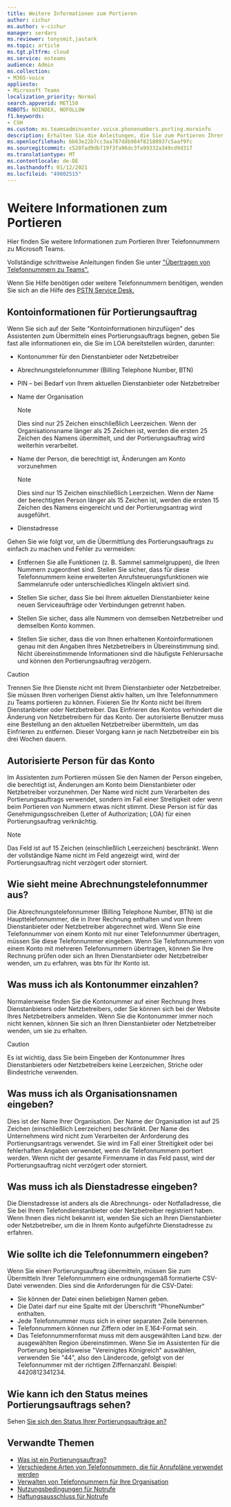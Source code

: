 ```yaml
---
title: Weitere Informationen zum Portieren
author: cichur
ms.author: v-cichur
manager: serdars
ms.reviewer: tonysmit,jastark
ms.topic: article
ms.tgt.pltfrm: cloud
ms.service: msteams
audience: Admin
ms.collection:
- M365-voice
appliesto:
- Microsoft Teams
localization_priority: Normal
search.appverid: MET150
ROBOTS: NOINDEX, NOFOLLOW
f1.keywords:
- CSH
ms.custom: ms.teamsadmincenter.voice.phonenumbers.porting.moreinfo
description: Erhalten Sie die Anleitungen, die Sie zum Portieren Ihrer Telefonnummern zu Microsoft Teams benötigen.
ms.openlocfilehash: bb63e22b7cc3aa787ddb984f82180937c5aaf9fc
ms.sourcegitcommit: c528fad9db719f3fa96dc3fa99332a349cd9d317
ms.translationtype: MT
ms.contentlocale: de-DE
ms.lasthandoff: 01/12/2021
ms.locfileid: "49802515"
---
```

# <a name="more-information-about-porting"></a>Weitere Informationen zum Portieren

Hier finden Sie weitere Informationen zum Portieren Ihrer Telefonnummern zu Microsoft Teams.

Vollständige schrittweise Anleitungen finden Sie unter ["Übertragen von Telefonnummern zu Teams".](transfer-phone-numbers-to-teams.md)

Wenn Sie Hilfe benötigen oder weitere Telefonnummern benötigen, wenden Sie sich an die Hilfe des [PSTN Service Desk.](../manage-phone-numbers-for-your-organization/contact-pstn-service-desk.md)

## <a name="port-order-account-information"></a>Kontoinformationen für Portierungsauftrag

Wenn Sie sich  auf der Seite "Kontoinformationen hinzufügen" des Assistenten zum Übermitteln eines Portierungsauftrags begnen, geben Sie fast alle informationen ein, die Sie im LOA bereitstellen würden, darunter:
  
- Kontonummer für den Dienstanbieter oder Netzbetreiber
    
- Abrechnungstelefonnummer (Billing Telephone Number, BTN)
    
- PIN – bei Bedarf von Ihrem aktuellen Dienstanbieter oder Netzbetreiber
    
- Name der Organisation
    
    > [!NOTE]
    > Dies sind nur 25 Zeichen einschließlich Leerzeichen. Wenn der Organisationsname länger als 25 Zeichen ist, werden die ersten 25 Zeichen des Namens übermittelt, und der Portierungsauftrag wird weiterhin verarbeitet.
  
- Name der Person, die berechtigt ist, Änderungen am Konto vorzunehmen
    
    > [!NOTE]
    > Dies sind nur 15 Zeichen einschließlich Leerzeichen. Wenn der Name der berechtigten Person länger als 15 Zeichen ist, werden die ersten 15 Zeichen des Namens eingereicht und der Portierungsantrag wird ausgeführt. 
  
- Dienstadresse
  
Gehen Sie wie folgt vor, um die Übermittlung des Portierungsauftrags zu einfach zu machen und Fehler zu vermeiden:
  
- Entfernen Sie alle Funktionen (z. B. Sammel sammelgruppen), die Ihren Nummern zugeordnet sind. Stellen Sie sicher, dass für diese Telefonnummern keine erweiterten Anrufsteuerungsfunktionen wie Sammelanrufe oder unterschiedliches Klingeln aktiviert sind.
    
- Stellen Sie sicher, dass Sie bei Ihrem aktuellen Dienstanbieter keine neuen Serviceaufträge oder Verbindungen getrennt haben.
    
- Stellen Sie sicher, dass alle Nummern von demselben Netzbetreiber und demselben Konto kommen.
    
- Stellen Sie sicher, dass die von Ihnen erhaltenen Kontoinformationen genau mit den Angaben Ihres Netzbetreibers in Übereinstimmung sind. Nicht übereinstimmende Informationen sind die häufigste Fehlerursache und können den Portierungsauftrag verzögern.
    
> [!CAUTION]
> Trennen Sie Ihre Dienste nicht mit Ihrem Dienstanbieter oder Netzbetreiber. Sie müssen Ihren vorherigen Dienst aktiv halten, um Ihre Telefonnummern zu Teams portieren zu können. Fixieren Sie Ihr Konto nicht bei Ihrem Dienstanbieter oder Netzbetreiber. Das Einfrieren des Kontos verhindert die Änderung von Netzbetreibern für das Konto. Der autorisierte Benutzer muss eine Bestellung an den aktuellen Netzbetreiber übermitteln, um das Einfrieren zu entfernen. Dieser Vorgang kann je nach Netzbetreiber ein bis drei Wochen dauern.

## <a name="authorized-person-on-the-account"></a>Autorisierte Person für das Konto

Im Assistenten zum Portieren müssen Sie den Namen der Person eingeben, die berechtigt ist, Änderungen am Konto beim Dienstanbieter oder Netzbetreiber vorzunehmen. Der Name wird nicht zum Verarbeiten des Portierungsauftrags verwendet, sondern im Fall einer Streitigkeit oder wenn beim Portieren von Nummern etwas nicht stimmt. Diese Person ist für das Genehmigungsschreiben (Letter of Authorization; LOA) für einen Portierungsauftrag verknächtig.
  
> [!NOTE]
> Das Feld ist auf 15 Zeichen (einschließlich Leerzeichen) beschränkt. Wenn der vollständige Name nicht im Feld angezeigt wird, wird der Portierungsauftrag nicht verzögert oder storniert.
  
## <a name="whats-my-billing-telephone-number"></a>Wie sieht meine Abrechnungstelefonnummer aus?

Die Abrechnungstelefonnummer (Billing Telephone Number, BTN) ist die Haupttelefonnummer, die in Ihrer Rechnung enthalten und von Ihrem Dienstanbieter oder Netzbetreiber abgerechnet wird. Wenn Sie eine Telefonnummer von einem Konto mit nur einer Telefonnummer übertragen, müssen Sie diese Telefonnummer eingeben. Wenn Sie Telefonnummern von einem Konto mit mehreren Telefonnummern übertragen, können Sie Ihre Rechnung prüfen oder sich an Ihren Dienstanbieter oder Netzbetreiber wenden, um zu erfahren, was btn für Ihr Konto ist.

## <a name="what-should-i-put-in-for-the-account-number"></a>Was muss ich als Kontonummer einzahlen?

Normalerweise finden Sie die Kontonummer auf einer Rechnung Ihres Dienstanbieters oder Netzbetreibers, oder Sie können sich bei der Website Ihres Netzbetreibers anmelden. Wenn Sie die Kontonummer immer noch nicht kennen, können Sie sich an Ihren Dienstanbieter oder Netzbetreiber wenden, um sie zu erhalten.
  
> [!CAUTION]
>  Es ist wichtig, dass Sie beim Eingeben der Kontonummer Ihres Dienstanbieters oder Netzbetreibers keine Leerzeichen, Striche oder Bindestriche verwenden.

## <a name="what-should-i-put-in-for-the-organization-name"></a>Was muss ich als Organisationsnamen eingeben?

Dies ist der Name Ihrer Organisation. Der Name der Organisation ist auf 25 Zeichen (einschließlich Leerzeichen) beschränkt. Der Name des Unternehmens wird nicht zum Verarbeiten der Anforderung des Portierungsantrags verwendet. Sie wird im Fall einer Streitigkeit oder bei fehlerhaften Angaben verwendet, wenn die Telefonnummern portiert werden. Wenn nicht der gesamte Firmenname in das Feld passt, wird der Portierungsauftrag nicht verzögert oder storniert.
  
## <a name="what-should-i-put-in-for-the-service-address"></a>Was muss ich als Dienstadresse eingeben?

Die Dienstadresse ist anders als die Abrechnungs- oder Notfalladresse, die Sie bei Ihrem Telefondienstanbieter oder Netzbetreiber registriert haben. Wenn Ihnen dies nicht bekannt ist, wenden Sie sich an Ihren Dienstanbieter oder Netzbetreiber, um die in Ihrem Konto aufgeführte Dienstadresse zu erfahren.

## <a name="how-should-i-enter-the-phone-numbers"></a>Wie sollte ich die Telefonnummern eingeben?
<a name="bkadding"> </a>

Wenn Sie einen Portierungsauftrag übermitteln, müssen Sie zum Übermitteln Ihrer Telefonnummern eine ordnungsgemäß formatierte CSV-Datei verwenden. Dies sind die Anforderungen für die CSV-Datei:

 - Sie können der Datei einen beliebigen Namen geben.
 - Die Datei darf nur eine Spalte mit der Überschrift "PhoneNumber" enthalten.
 - Jede Telefonnummer muss sich in einer separaten Zeile benennen.
 - Telefonnummern können nur Ziffern oder im E.164-Format sein.
 - Das Telefonnummernformat muss mit dem ausgewählten Land bzw. der ausgewählten Region übereinstimmen. Wenn Sie im Assistenten für die Portierung beispielsweise "Vereinigtes Königreich" auswählen, verwenden Sie "44", also den Ländercode, gefolgt von der Telefonnummer mit der richtigen Ziffernanzahl. Beispiel: 4420812341234.

## <a name="how-do-i-see-the-status-of-my-port-order"></a>Wie kann ich den Status meines Portierungsauftrags sehen?

Sehen [Sie sich den Status Ihrer Portierungsaufträge an?](port-order-status.md)

## <a name="related-topics"></a>Verwandte Themen

- [Was ist ein Portierungsauftrag?](port-order-overview.md)
- [Verschiedene Arten von Telefonnummern, die für Anrufpläne verwendet werden](../different-kinds-of-phone-numbers-used-for-calling-plans.md)
- [Verwalten von Telefonnummern für Ihre Organisation](../manage-phone-numbers-for-your-organization/manage-phone-numbers-for-your-organization.md)
- [Nutzungsbedingungen für Notrufe](../emergency-calling-terms-and-conditions.md)
- [Haftungsausschluss für Notrufe](https://github.com/MicrosoftDocs/OfficeDocs-SkypeForBusiness/blob/live/Teams/downloads/emergency-calling/emergency-calling-label-(en-us)-(v.1.0).zip?raw=true)
